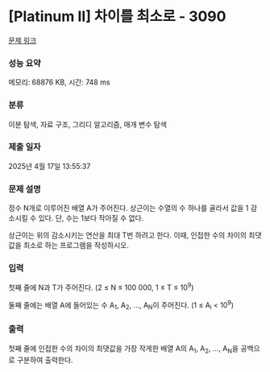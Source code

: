 # [Platinum II] 차이를 최소로 - 3090 

[문제 링크](https://www.acmicpc.net/problem/3090) 

### 성능 요약

메모리: 68876 KB, 시간: 748 ms

### 분류

이분 탐색, 자료 구조, 그리디 알고리즘, 매개 변수 탐색

### 제출 일자

2025년 4월 17일 13:55:37

### 문제 설명

<p>정수 N개로 이루어진 배열 A가 주어진다. 상근이는 수열의 수 하나를 골라서 값을 1 감소시킬 수 있다. 단, 수는 1보다 작아질 수 없다.</p>

<p>상근이는 위의 감소시키는 연산을 최대 T번 하려고 한다. 이때, 인접한 수의 차이의 최댓값을 최소로 하는 프로그램을 작성하시오.</p>

### 입력 

 <p>첫째 줄에 N과 T가 주어진다. (2 ≤ N ≤ 100 000, 1 ≤ T ≤ 10<sup>9</sup>)</p>

<p>둘째 줄에는 배열 A에 들어있는 수 A<sub>1</sub>, A<sub>2</sub>, ..., A<sub>N</sub>이 주어진다. (1 ≤ A<sub>i</sub> < 10<sup>9</sup>)</p>

### 출력 

 <p>첫째 줄에 인접한 수의 차이의 최댓값을 가장 작게한 배열 A의 A<sub>1</sub>, A<sub>2</sub>, ..., A<sub>N</sub>을 공백으로 구분하여 출력한다.</p>

